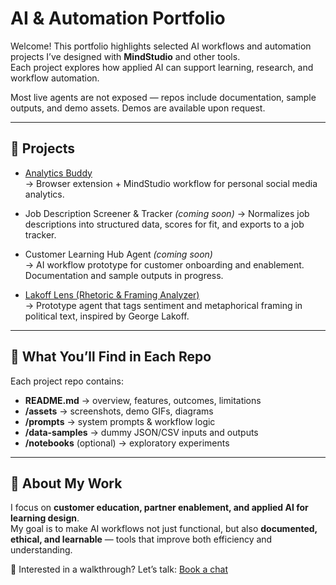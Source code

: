 
# AI & Automation Portfolio

Welcome! This portfolio highlights selected AI workflows and automation projects I’ve designed with **MindStudio** and other tools.  
Each project explores how applied AI can support learning, research, and workflow automation.

Most live agents are not exposed — repos include documentation, sample outputs, and demo assets. Demos are available upon request.

---

## 📂 Projects

- [Analytics Buddy](https://github.com/1beebe/analytics-buddy)  
  → Browser extension + MindStudio workflow for personal social media analytics.  

- Job Description Screener & Tracker *(coming soon)* 
  → Normalizes job descriptions into structured data, scores for fit, and exports to a job tracker.  

- Customer Learning Hub Agent *(coming soon)*  
  → AI workflow prototype for customer onboarding and enablement. Documentation and sample outputs in progress.  

- [Lakoff Lens (Rhetoric & Framing Analyzer)](https://github.com/1beebe/lakoff-lens)  
  → Prototype agent that tags sentiment and metaphorical framing in political text, inspired by George Lakoff.  

---

## 📖 What You’ll Find in Each Repo
Each project repo contains:
- **README.md** → overview, features, outcomes, limitations  
- **/assets** → screenshots, demo GIFs, diagrams  
- **/prompts** → system prompts & workflow logic  
- **/data-samples** → dummy JSON/CSV inputs and outputs  
- **/notebooks** (optional) → exploratory experiments  

---

## 🎯 About My Work
I focus on **customer education, partner enablement, and applied AI for learning design**.  
My goal is to make AI workflows not just functional, but also **documented, ethical, and learnable** — tools that improve both efficiency and understanding.  

📩 Interested in a walkthrough? Let’s talk: [Book a chat](https://calendly.com/ligaya-b/chat)  


